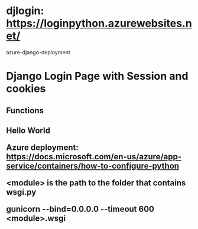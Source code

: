 # djlogin: https://loginpython.azurewebsites.net/
azure-django-deployment

<h1> Django Login Page with Session and cookies </h1>
<h2>Functions<h2>
<body>
Hello World
 
Azure deployment: https://docs.microsoft.com/en-us/azure/app-service/containers/how-to-configure-python

<p>&ltmodule&gt is the path to the folder that contains wsgi.py</p>
<p>gunicorn --bind=0.0.0.0 --timeout 600 &ltmodule&gt.wsgi</p>
</body>
